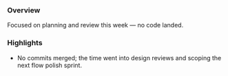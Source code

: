 ### Overview
Focused on planning and review this week — no code landed.

### Highlights
- No commits merged; the time went into design reviews and scoping the next flow polish sprint.
